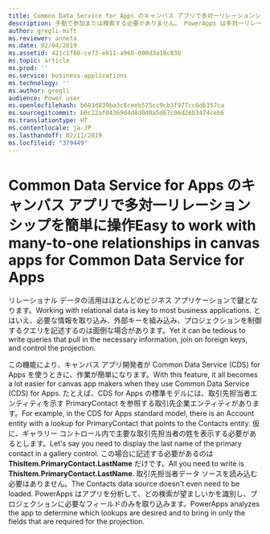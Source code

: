 ```yaml
---
title: Common Data Service for Apps のキャンバス アプリで多対一リレーションシップを簡単に操作
description: 手動で参加または検索する必要がありません。 PowerApps は多対一リレーションシップを自動で拡張するため、必要な情報はすぐそこにあります。
author: gregli-msft
ms.reviewer: anneta
ms.date: 02/04/2019
ms.assetid: 421c1f60-ce73-e811-a96b-000d3a18c83b
ms.topic: article
ms.prod: ''
ms.service: business-applications
ms.technology: ''
ms.author: gregli
audience: Power user
ms.openlocfilehash: b683d839ba3c8ceeb575cc9cb3f977cc6d6357ca
ms.sourcegitcommit: b0c22af04369d4d8d0d0a5d67c06d26b3474ceb6
ms.translationtype: HT
ms.contentlocale: ja-JP
ms.lasthandoff: 02/11/2019
ms.locfileid: "379449"
---
```

# <a name="easy-to-work-with-many-to-one-relationships-in-canvas-apps-for-common-data-service-for-apps"></a><span data-ttu-id="9898c-104">Common Data Service for Apps のキャンバス アプリで多対一リレーションシップを簡単に操作</span><span class="sxs-lookup"><span data-stu-id="9898c-104">Easy to work with many-to-one relationships in canvas apps for Common Data Service for Apps</span></span>




<span data-ttu-id="9898c-105">リレーショナル データの活用はほとんどのビジネス アプリケーションで鍵となります。</span><span class="sxs-lookup"><span data-stu-id="9898c-105">Working with relational data is key to most business applications.</span></span> <span data-ttu-id="9898c-106">とはいえ、必要な情報を取り込み、外部キーを組み込み、プロジェクションを制御するクエリを記述するのは面倒な場合があります。</span><span class="sxs-lookup"><span data-stu-id="9898c-106">Yet it can be tedious to write queries that pull in the necessary information, join on foreign keys, and control the projection.</span></span>

<span data-ttu-id="9898c-107">この機能により、キャンバス アプリ開発者が Common Data Service (CDS) for Apps を使うときに、作業が簡単になります。</span><span class="sxs-lookup"><span data-stu-id="9898c-107">With this feature, it all becomes a lot easier for canvas app makers when they use Common Data Service (CDS) for Apps.</span></span> <span data-ttu-id="9898c-108">たとえば、CDS for Apps の標準モデルには、取引先担当者エンティティを示す PrimaryContact を参照する取引先企業エンティティがあります。</span><span class="sxs-lookup"><span data-stu-id="9898c-108">For example, in the CDS for Apps standard model, there is an Account entity with a lookup for PrimaryContact that points to the Contacts entity.</span></span> <span data-ttu-id="9898c-109">仮に、ギャラリー コントロール内で主要な取引先担当者の姓を表示する必要があるとします。</span><span class="sxs-lookup"><span data-stu-id="9898c-109">Let's say you need to display the last name of the primary contact in a gallery control.</span></span> <span data-ttu-id="9898c-110">この場合に記述する必要があるのは **ThisItem.PrimaryContact.LastName** だけです。</span><span class="sxs-lookup"><span data-stu-id="9898c-110">All you need to write is **ThisItem.PrimaryContact.LastName**.</span></span> <span data-ttu-id="9898c-111">取引先担当者データ ソースを読み込む必要はありません。</span><span class="sxs-lookup"><span data-stu-id="9898c-111">The Contacts data source doesn't even need to be loaded.</span></span> <span data-ttu-id="9898c-112">PowerApps はアプリを分析して、どの検索が望ましいかを識別し、プロジェクションに必要なフィールドのみを取り込みます。</span><span class="sxs-lookup"><span data-stu-id="9898c-112">PowerApps analyzes the app to determine which lookups are desired and to bring in only the fields that are required for the projection.</span></span>